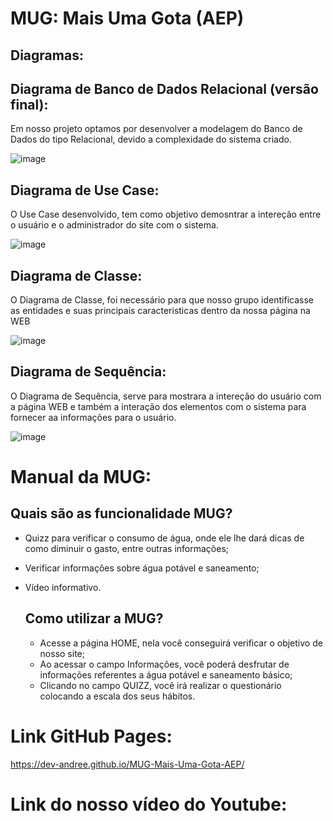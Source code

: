 # MUG: Mais Uma Gota (AEP)

## Diagramas:


## Diagrama de Banco de Dados Relacional (versão final):

Em nosso projeto optamos por desenvolver a modelagem do Banco de Dados do tipo Relacional, devido a complexidade do sistema criado.

![image](https://github.com/dev-andree/MUG-Mais-Uma-Gota-AEP/assets/136995061/7cd5e69c-5e49-49c8-b83a-28ab0d990648)



## Diagrama de Use Case:

O Use Case desenvolvido, tem como objetivo demosntrar a intereção entre o usuário e o administrador do site com o sistema.

![image](https://github.com/dev-andree/MUG-Mais-Uma-Gota-AEP/assets/136995061/aa83cdf2-f5da-4a01-b4e8-ef2d283bea1a)



## Diagrama de Classe:

O Diagrama de Classe, foi necessário para que nosso grupo identificasse as entidades e suas principais caracteristicas dentro da nossa página na WEB

![image](https://github.com/dev-andree/MUG-Mais-Uma-Gota-AEP/assets/136995061/ddd58f4a-36c0-48f8-a766-97c88b29aa22)


## Diagrama de Sequência:

O Diagrama de Sequência, serve para mostrara a intereção do usuário com a página WEB e também a interação dos elementos com o sistema para fornecer aa informações para o usuário.

![image](https://github.com/dev-andree/MUG-Mais-Uma-Gota-AEP/assets/136995061/0efa3cb1-89e4-4777-b002-5d6d23a62a5b)


# Manual da MUG:

## Quais são as funcionalidade MUG?
- Quizz para verificar o consumo de água, onde ele lhe dará dicas de como diminuir o gasto, entre outras informações;
- Verificar informações sobre água potável e saneamento;
- Vídeo informativo.

  ## Como utilizar a MUG?
  - Acesse a página HOME, nela você conseguirá verificar o objetivo de nosso site;
  - Ao acessar o campo Informações, você poderá desfrutar de informações referentes a água potável e saneamento básico;
  - Clicando no campo QUIZZ, você irá realizar o questionário colocando a escala dos seus hábitos.
 
# Link GitHub Pages:
https://dev-andree.github.io/MUG-Mais-Uma-Gota-AEP/

# Link do nosso vídeo do Youtube:

